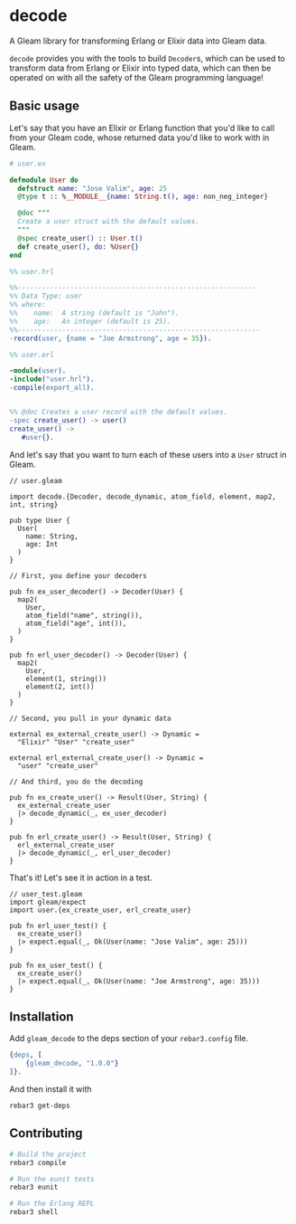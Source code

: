 # decode
<!-- TODO: Add some badges! -->

A Gleam library for transforming Erlang or Elixir data into Gleam data.

`decode` provides you with the tools to build `Decoder`s, which can be used to
transform data from Erlang or Elixir into typed data, which can then be operated
on with all the safety of the Gleam programming language!

## Basic usage

Let's say that you have an Elixir or Erlang function that you'd like to call
from your Gleam code, whose returned data you'd like to work with in Gleam.

```elixir
# user.ex

defmodule User do
  defstruct name: "Jose Valim", age: 25
  @type t :: %__MODULE__{name: String.t(), age: non_neg_integer}

  @doc """
  Create a user struct with the default values.
  """
  @spec create_user() :: User.t()
  def create_user(), do: %User{}
end
```

```erlang
%% user.hrl

%%-----------------------------------------------------------
%% Data Type: user
%% where:
%%    name:  A string (default is "John").
%%    age:   An integer (default is 25).
%%------------------------------------------------------------
-record(user, {name = "Joe Armstrong", age = 35}).
```

```erlang
%% user.erl

-module(user).
-include("user.hrl").
-compile(export_all).


%% @doc Creates a user record with the default values.
-spec create_user() -> user()
create_user() ->
   #user{}.
```

And let's say that you want to turn each of these users into a `User` struct in
Gleam.

```gleam
// user.gleam

import decode.{Decoder, decode_dynamic, atom_field, element, map2, int, string}

pub type User {
  User(
    name: String,
    age: Int
  )
}

// First, you define your decoders

pub fn ex_user_decoder() -> Decoder(User) {
  map2(
    User,
    atom_field("name", string()),
    atom_field("age", int()),
  )
}

pub fn erl_user_decoder() -> Decoder(User) {
  map2(
    User,
    element(1, string())
    element(2, int())
  )
}

// Second, you pull in your dynamic data

external ex_external_create_user() -> Dynamic =
  "Elixir" "User" "create_user"

external erl_external_create_user() -> Dynamic =
  "user" "create_user"

// And third, you do the decoding

pub fn ex_create_user() -> Result(User, String) {
  ex_external_create_user
  |> decode_dynamic(_, ex_user_decoder)
}

pub fn erl_create_user() -> Result(User, String) {
  erl_external_create_user
  |> decode_dynamic(_, erl_user_decoder)
}
```

That's it! Let's see it in action in a test.

```gleam
// user_test.gleam
import gleam/expect
import user.{ex_create_user, erl_create_user}

pub fn erl_user_test() {
  ex_create_user()
  |> expect.equal(_, Ok(User(name: "Jose Valim", age: 25)))
}

pub fn ex_user_test() {
  ex_create_user()
  |> expect.equal(_, Ok(User(name: "Joe Armstrong", age: 35)))
}
```


## Installation

Add `gleam_decode` to the deps section of your `rebar3.config` file.

```erlang
{deps, [
    {gleam_decode, "1.0.0"}
]}.
```

And then install it with

```shell
rebar3 get-deps
```


## Contributing

```sh
# Build the project
rebar3 compile

# Run the eunit tests
rebar3 eunit

# Run the Erlang REPL
rebar3 shell
```
